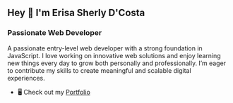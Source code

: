 ## Hey 👋 I'm Erisa Sherly D'Costa 

### Passionate Web Developer

A passionate entry-level web developer with a strong foundation in JavaScript. I love working on innovative web solutions and enjoy learning new things every day to grow both personally and professionally. I’m eager to contribute my skills to create meaningful and scalable digital experiences.

- 🖥️ Check out my [Portfolio](https://sherlycosta.github.io/Portfolio/)
